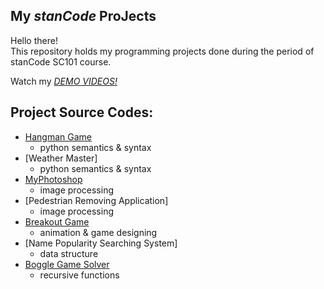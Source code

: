 ## My *stanCode* ProJects
Hello there!\
This repository holds my programming projects done during the period of stanCode SC101 course.

Watch my *[DEMO VIDEOS!](https://drive.google.com/drive/folders/15PBttbH52LC6yeTmJf0tQWGUfvpihhsl?usp=sharing)*

## Project Source Codes:
* [Hangman Game](https://github.com/040360/MystanCodeProJects/blob/main/stanCode_Projects/Hangman_Game/hangman_Game.py)
  * python semantics & syntax
* [Weather Master]
  * python semantics & syntax
* [MyPhotoshop](https://github.com/040360/MystanCodeProJects/blob/main/stanCode_Projects/MyPhotoshop/MyPhotoshop.py)
  * image processing
* [Pedestrian Removing Application]
  * image processing
* [Breakout Game](https://github.com/040360/MystanCodeProJects/blob/main/stanCode_Projects/Breakout_Game/breakout_Game.py)
  * animation & game designing
* [Name Popularity Searching System]
  * data structure
* [Boggle Game Solver](https://github.com/040360/MystanCodeProJects/blob/main/stanCode_Projects/Baggle_Game_Solver/boggle_Game_Solver.py)
  * recursive functions
